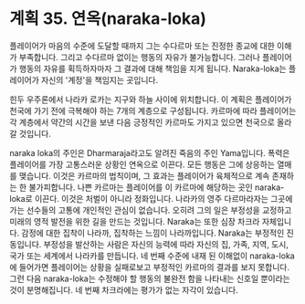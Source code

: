 # 계획 35. 연옥(naraka-loka)

플레이어가 마음의 수준에 도달할 때까지 그는 수다르마 또는 진정한 종교에 대한 이해가 부족합니다. 그리고 수다르마 없이는 행동의 자유가 불가능합니다. 그러나 플레이어가 행동의 자유를 획득하자마자 그 결과에 대해 책임을 지게 됩니다. Naraka-loka는 플레이어가 자신의 '계정'을 책임지는 곳입니다.

힌두 우주론에서 나라카 로카는 지구와 하늘 사이에 위치합니다. 이 계획은 플레이어가 천국에 가기 전에 극복해야 하는 7개의 계층으로 구성됩니다. 카르마에 따라 플레이어는 각 계층에서 약간의 시간을 보낸 다음 긍정적인 카르마도 가지고 있으면 천국으로 올라갈 것입니다.

naraka loka의 주인은 Dharmaraja라고도 알려진 죽음의 주인 Yama입니다. 폭력은 플레이어를 가장 고통스러운 상황인 연옥으로 이끈다. 모든 행동은 그에 상응하는 열매를 맺습니다. 이것은 카르마의 법칙이며, 그 효과는 플레이어가 육체적으로 계속 존재하는 한 불가피합니다. 나쁜 카르마는 플레이어를 이 카르마에 해당하는 곳인 naraka-loka로 이끈다. 이것은 처벌이 아니라 정화입니다. 나라카의 영주 다르마라자는 그곳에 가는 선수들의 고통에 개인적인 관심이 없습니다. 오히려 그의 일은 부정성을 교정하고 미래의 영적 발전을 위한 길을 만드는 것입니다. Naraka는 또한 심장 차크라 자체입니다. 감정에 대한 집착이 나라까, 집착하는 느낌이 나라까입니다. Naraka는 부정적인 진동입니다. 부정성을 발산하는 사람은 자신의 능력에 따라 자신의 집, 가족, 지역, 도시, 국가 또는 세계에서 나라카를 만듭니다. 네 번째 수준에 내재 된 이해없이 naraka-loka에 들어가면 플레이어는 상황을 실패로보고 부정적인 카르마의 결과를 보지 못합니다. 그런 다음 naraka-loka는 수정해야 할 행동의 불완전 함을 나타내는 신호일 뿐이라는 것이 분명해집니다. 네 번째 차크라에는 평가가 없는 자각이 있습니다.
